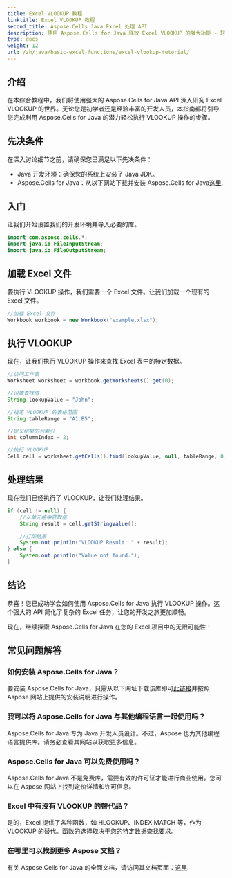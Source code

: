 ```yaml
---
title: Excel VLOOKUP 教程
linktitle: Excel VLOOKUP 教程
second_title: Aspose.Cells Java Excel 处理 API
description: 使用 Aspose.Cells for Java 释放 Excel VLOOKUP 的强大功能 - 轻松检索数据的终极指南。
type: docs
weight: 12
url: /zh/java/basic-excel-functions/excel-vlookup-tutorial/
---
```


## 介绍

在本综合教程中，我们将使用强大的 Aspose.Cells for Java API 深入研究 Excel VLOOKUP 的世界。无论您是初学者还是经验丰富的开发人员，本指南都将引导您完成利用 Aspose.Cells for Java 的潜力轻松执行 VLOOKUP 操作的步骤。

## 先决条件

在深入讨论细节之前，请确保您已满足以下先决条件：

- Java 开发环境：确保您的系统上安装了 Java JDK。
-  Aspose.Cells for Java：从以下网站下载并安装 Aspose.Cells for Java[这里](https://releases.aspose.com/cells/java/).

## 入门

让我们开始设置我们的开发环境并导入必要的库。

```java
import com.aspose.cells.*;
import java.io.FileInputStream;
import java.io.FileOutputStream;
```

## 加载 Excel 文件

要执行 VLOOKUP 操作，我们需要一个 Excel 文件。让我们加载一个现有的 Excel 文件。

```java
//加载 Excel 文件
Workbook workbook = new Workbook("example.xlsx");
```

## 执行 VLOOKUP

现在，让我们执行 VLOOKUP 操作来查找 Excel 表中的特定数据。

```java
//访问工作表
Worksheet worksheet = workbook.getWorksheets().get(0);

//设置查找值
String lookupValue = "John";

//指定 VLOOKUP 的表格范围
String tableRange = "A1:B5";

//定义结果的列索引
int columnIndex = 2;

//执行 VLOOKUP
Cell cell = worksheet.getCells().find(lookupValue, null, tableRange, 0, columnIndex);
```

## 处理结果

现在我们已经执行了 VLOOKUP，让我们处理结果。

```java
if (cell != null) {
    //从单元格中获取值
    String result = cell.getStringValue();

    //打印结果
    System.out.println("VLOOKUP Result: " + result);
} else {
    System.out.println("Value not found.");
}
```

## 结论

恭喜！您已成功学会如何使用 Aspose.Cells for Java 执行 VLOOKUP 操作。这个强大的 API 简化了复杂的 Excel 任务，让您的开发之旅更加顺畅。

现在，继续探索 Aspose.Cells for Java 在您的 Excel 项目中的无限可能性！

## 常见问题解答

### 如何安装 Aspose.Cells for Java？

要安装 Aspose.Cells for Java，只需从以下网址下载该库即可[此链接](https://releases.aspose.com/cells/java/)并按照 Aspose 网站上提供的安装说明进行操作。

### 我可以将 Aspose.Cells for Java 与其他编程语言一起使用吗？

Aspose.Cells for Java 专为 Java 开发人员设计。不过，Aspose 也为其他编程语言提供库。请务必查看其网站以获取更多信息。

### Aspose.Cells for Java 可以免费使用吗？

Aspose.Cells for Java 不是免费库，需要有效的许可证才能进行商业使用。您可以在 Aspose 网站上找到定价详情和许可信息。

### Excel 中有没有 VLOOKUP 的替代品？

是的，Excel 提供了各种函数，如 HLOOKUP、INDEX MATCH 等，作为 VLOOKUP 的替代。函数的选择取决于您的特定数据查找要求。

### 在哪里可以找到更多 Aspose 文档？

有关 Aspose.Cells for Java 的全面文档，请访问其文档页面：[这里](https://reference.aspose.com/cells/java/).